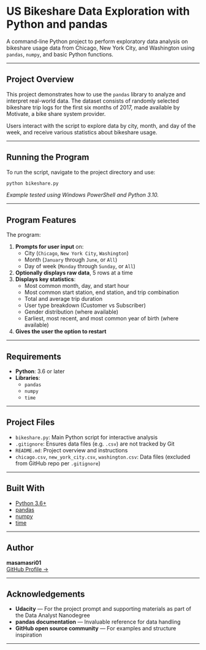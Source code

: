 #  US Bikeshare Data Exploration with Python and pandas

A command-line Python project to perform exploratory data analysis on bikeshare usage data from Chicago, New York City, and Washington using `pandas`, `numpy`, and basic Python functions.

---

##  Project Overview

This project demonstrates how to use the `pandas` library to analyze and interpret real-world data. The dataset consists of randomly selected bikeshare trip logs for the first six months of 2017, made available by Motivate, a bike share system provider.

Users interact with the script to explore data by city, month, and day of the week, and receive various statistics about bikeshare usage.

---

##  Running the Program

To run the script, navigate to the project directory and use:

```bash
python bikeshare.py
```

_Example tested using Windows PowerShell and Python 3.10._

---

##  Program Features

The program:
1. **Prompts for user input** on:
   - City (`Chicago`, `New York City`, `Washington`)
   - Month (`January` through `June`, or `All`)
   - Day of week (`Monday` through `Sunday`, or `All`)
2. **Optionally displays raw data**, 5 rows at a time
3. **Displays key statistics**:
   - Most common month, day, and start hour
   - Most common start station, end station, and trip combination
   - Total and average trip duration
   - User type breakdown (Customer vs Subscriber)
   - Gender distribution (where available)
   - Earliest, most recent, and most common year of birth (where available)
4. **Gives the user the option to restart**

---

##  Requirements

- **Python**: 3.6 or later
- **Libraries**:
  - `pandas`
  - `numpy`
  - `time`

---

##  Project Files

- `bikeshare.py`: Main Python script for interactive analysis
- `.gitignore`: Ensures data files (e.g. `.csv`) are not tracked by Git
- `README.md`: Project overview and instructions
- `chicago.csv`, `new_york_city.csv`, `washington.csv`: Data files (excluded from GitHub repo per `.gitignore`)

---

##  Built With

- [Python 3.6+](https://www.python.org/)
- [pandas](https://pandas.pydata.org/)
- [numpy](https://numpy.org/)
- [time](https://docs.python.org/3/library/time.html)

---

##  Author

**masamasri01**  
[GitHub Profile →](https://github.com/masamasri01)

---

##  Acknowledgements

- **Udacity** — For the project prompt and supporting materials as part of the Data Analyst Nanodegree
- **pandas documentation** — Invaluable reference for data handling
- **GitHub open source community** — For examples and structure inspiration

---
